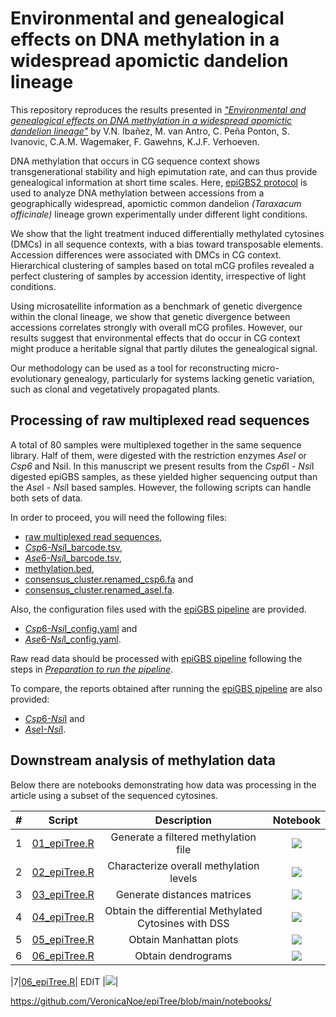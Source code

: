 # Environmental and genealogical effects on DNA methylation in a widespread apomictic dandelion lineage

This repository reproduces the results presented in [*"Environmental and genealogical effects on DNA methylation in a widespread apomictic dandelion lineage"*](link2journal) by V.N. Ibañez, M. van Antro, C. Peña Ponton, S. Ivanovic, C.A.M. Wagemaker, F. Gawehns, K.J.F. Verhoeven.

DNA methylation that occurs in CG sequence context shows transgenerational stability and high epimutation rate, and can thus provide genealogical information at short time scales. Here, [epiGBS2 protocol](https://github.com/nioo-knaw/epiGBS2) is used to analyze DNA methylation between accessions from a geographically widespread, apomictic common dandelion *(Taraxacum officinale)* lineage grown experimentally under different light conditions.

We show that the light treatment induced  differentially methylated cytosines (DMCs) in all sequence contexts, with a bias toward transposable elements. Accession differences were associated with DMCs in CG context. Hierarchical clustering of samples based on total mCG profiles revealed a perfect clustering of samples by accession identity, irrespective of light conditions. 

Using microsatellite information as a benchmark of genetic divergence within the clonal lineage, we show that genetic divergence between accessions correlates strongly with overall mCG profiles. However, our results suggest that environmental effects that do occur in CG context might produce a heritable signal that partly dilutes the genealogical signal. 

Our methodology  can be used as a tool for reconstructing micro-evolutionary genealogy, particularly for systems lacking genetic variation, such as clonal and vegetatively propagated plants.

## Processing of raw multiplexed read sequences

A total of 80 samples were multiplexed together in the same sequence library. Half of them, were digested with the restriction enzymes *AseI* or  *Csp6* and NsiI. 
In this manuscript we present results from the *Csp6*I - *Nsi*I digested epiGBS samples, as these yielded higher sequencing output than the *Ase*I - *Nsi*I based samples. However, the following scripts can handle both sets of data.

In order to proceed, you will need the following files:
  - [raw multiplexed read sequences](https://doi.org/10.5281/zenodo.6793166), 
  - [*Csp*6-*Nsi*I_barcode.tsv](https://doi.org/10.5281/zenodo.6793166),
  - [*Ase*6-*Nsi*I_barcode.tsv](https://doi.org/10.5281/zenodo.6793166),
  - [methylation.bed](https://doi.org/10.5281/zenodo.6793166), 
  - [consensus_cluster.renamed_csp6.fa](https://doi.org/10.5281/zenodo.6793166) and 
  - [consensus_cluster.renamed_aseI.fa](https://doi.org/10.5281/zenodo.6793166).
  
Also, the configuration files used with the [epiGBS pipeline](https://github.com/nioo-knaw/epiGBS2) are provided.
  - [*Csp*6-*Nsi*I_config.yaml](https://doi.org/10.5281/zenodo.6793166) and 
  - [*Ase*6-*Nsi*I_config.yaml](https://doi.org/10.5281/zenodo.6793166).

Raw read data should be processed with [epiGBS pipeline](https://github.com/nioo-knaw/epiGBS2) following the steps in [*Preparation to run the pipeline*](https://github.com/nioo-knaw/epiGBS2#preparation-to-run-the-pipeline).


To compare, the reports obtained after running the [epiGBS pipeline](https://github.com/nioo-knaw/epiGBS2) are also provided:
  - [*Csp*6-*Nsi*I](https://doi.org/10.5281/zenodo.6793166) and 
  - [*Ase*I-*Nsi*I](https://doi.org/10.5281/zenodo.6793166).

## Downstream analysis of methylation data

Below there are notebooks demonstrating how data was processing in the article using a subset of the sequenced cytosines.

|# |Script|Description| Notebook|
|:-:|----|:------:|:---:|
|1|[01_epiTree.R](https://github.com/VeronicaNoe/epiTree/blob/main/Rscripts/01_filterMethylation.R)| Generate a filtered methylation file |[<img src="https://colab.research.google.com/assets/colab-badge.svg">](https://colab.research.google.com/github/VeronicaNoe/epiTree/blob/main/notebooks/01_filterMethylation.ipynb)|
|2|[02_epiTree.R](https://github.com/VeronicaNoe/epiTree/blob/main/Rscripts/02_characterizeOverallMethylation.R)| Characterize overall methylation levels|[<img src="https://colab.research.google.com/assets/colab-badge.svg">](https://colab.research.google.com/github/VeronicaNoe/epiTree/blob/main/notebooks/02_characterizeOverallMethylation.ipynb)|
|3|[03_epiTree.R](https://github.com/VeronicaNoe/epiTree/blob/main/Rscripts/03_distances.R)| Generate distances matrices |[<img src="https://colab.research.google.com/assets/colab-badge.svg">](https://colab.research.google.com/github/VeronicaNoe/epiTree/blob/main/notebooks/03_distances.ipynb)|
|4|[04_epiTree.R](https://github.com/VeronicaNoe/epiTree/blob/main/Rscripts/04_differentialCytosineMethylationWithDSS.R)| Obtain the differential Methylated Cytosines with DSS |[<img src="https://colab.research.google.com/assets/colab-badge.svg">](https://colab.research.google.com/github/VeronicaNoe/epiTree/blob/main/notebooks/04_differentialCytosineMethylationWithDSS.ipynb)|
|5|[05_epiTree.R](https://github.com/VeronicaNoe/epiTree/blob/main/Rscripts/05_manhattanPlot.R)| Obtain Manhattan plots |[<img src="https://colab.research.google.com/assets/colab-badge.svg">](https://colab.research.google.com/github/VeronicaNoe/epiTree/blob/main/notebooks/05_manhattanPlot.ipynb)|
|6|[06_epiTree.R](https://github.com/VeronicaNoe/epiTree/blob/main/Rscripts/06_dendrogram.R)| Obtain dendrograms |[<img src="https://colab.research.google.com/assets/colab-badge.svg">](https://colab.research.google.com/github/VeronicaNoe/epiTree/blob/main/notebooks/06_dendrogram.ipynb)|

|7|[06_epiTree.R](https://github.com/VeronicaNoe/epiTree/blob/main/Rscripts/06_dendrogram.R)| EDIT |[<img src="https://colab.research.google.com/assets/colab-badge.svg">](https://colab.research.google.com/github/VeronicaNoe/epiTree/blob/main/notebooks/06_dendrogram.ipynb)|

https://github.com/VeronicaNoe/epiTree/blob/main/notebooks/
